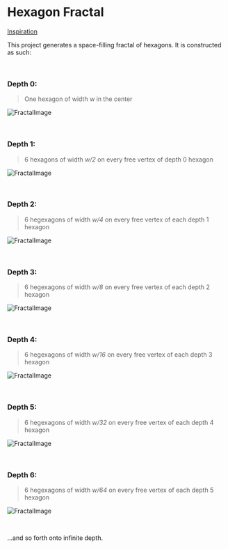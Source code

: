 # Hexagon Fractal

[Inspiration](http://erkdemon.blogspot.com/2009/12/hex-fractal-carpet.html)

This project generates a space-filling fractal of hexagons. It is constructed as such:

<br>

### Depth 0:
> One hexagon of width w in the center

![FractalImage](https://github.com/VictorSuciu/README-Assets/blob/master/Hexagon/HexagonFractal0.png)

<br>

### Depth 1:
> 6 hexagons of width *w/2* on every free vertex of depth 0 hexagon

![FractalImage](https://github.com/VictorSuciu/README-Assets/blob/master/Hexagon/HexagonFractal1.png)

<br>

### Depth 2:
> 6 hegexagons of width *w/4* on every free vertex of each depth 1 hexagon

![FractalImage](https://github.com/VictorSuciu/README-Assets/blob/master/Hexagon/HexagonFractal2.png)

<br>

### Depth 3:
> 6 hegexagons of width *w/8* on every free vertex of each depth 2 hexagon

![FractalImage](https://github.com/VictorSuciu/README-Assets/blob/master/Hexagon/HexagonFractal3.png)

<br>

### Depth 4:
> 6 hegexagons of width *w/16* on every free vertex of each depth 3 hexagon

![FractalImage](https://github.com/VictorSuciu/README-Assets/blob/master/Hexagon/HexagonFractal4.png)

<br>

### Depth 5:
> 6 hegexagons of width *w/32* on every free vertex of each depth 4 hexagon

![FractalImage](https://github.com/VictorSuciu/README-Assets/blob/master/Hexagon/HexagonFractal5.png)

<br>

### Depth 6:
> 6 hegexagons of width *w/64* on every free vertex of each depth 5 hexagon

![FractalImage](https://github.com/VictorSuciu/README-Assets/blob/master/Hexagon/HexagonFractal6.png)

<br>

...and so forth onto infinite depth.